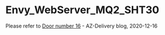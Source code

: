 # Envy_WebServer_MQ2_SHT30

Please refer to [Door number 16](https://www.az-delivery.de/en/blogs/azdelivery-blog-fur-arduino-und-raspberry-pi/turchen-nr-16) - AZ-Delivery blog, 2020-12-16

<!-- EOF -->
